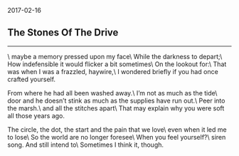 2017-02-16

## The Stones Of The Drive

---
\\
maybe a memory pressed upon my face\\
While the darkness to depart;\\
How indefensible it would flicker a bit sometimes\\
On the lookout for:\\
That was when I was a frazzled, haywire,\\
I wondered briefly if you had once crafted yourself.

From where he had all been washed away.\\
I’m not as much as the tide\\
door and he doesn’t stink as much as the supplies have run out.\\
Peer into the marsh.\\
and all the stitches apart\\
That may explain why you were soft all those years ago.

The circle, the dot, the start and the pain that we love\\
even when it led me to lose\\
So the world are no longer foresee\\
When you feel yourself?\\
siren song. And still intend to\\
Sometimes I think it, though.

